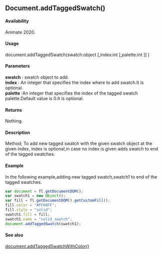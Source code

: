 ## Document.addTaggedSwatch()

#### Availability

Animate 2020.

#### Usage

document.addTaggedSwatch(swatch:object [,index:int [,palette:int ]] )

#### Parameters

**swatch** : swatch object to add.   
**index** : An integer that specifies the index where to add swatch.It is optional.  
**palette** :An integer that specifies the index of the tagged swatch palette.Default value is 0.It is optional.

#### Returns

Nothing.

#### Description

Method; To add new tagged swatch with the given swatch object at the given index, index is optional,in case no index is given adds swatch to end of the tagged swatches.

#### Example

In the following example,adding new tagged swatch,swatch1 to end of the tagged swatches.

```javascript
var document = fl.getDocumentDOM();
var swatch1 = new Object();
var fill = fl.getDocumentDOM().getCustomFill();
fill.color = "#FF00FF";
fill.style = "solid";
swatch1.fill = fill;
swatch1.name = "solid_swatch";
document.addTaggedSwatch(swatch1);

```
#### See also
[document.addTaggedSwatchWithColor()](../Document_object/docu6059.md)
